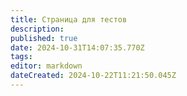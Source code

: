 ```yaml
---
title: Страница для тестов
description: 
published: true
date: 2024-10-31T14:07:35.770Z
tags: 
editor: markdown
dateCreated: 2024-10-22T11:21:50.045Z
---
```



​